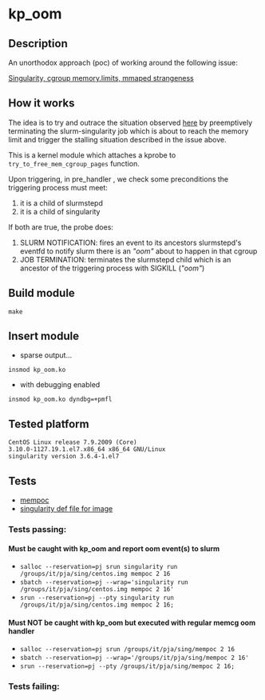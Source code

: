 # kp_oom

## Description

An unorthodox approach (poc) of working around the following issue:

[Singularity, cgroup memory.limits, mmaped strangeness](https://github.com/hpcng/singularity/issues/5850)

## How it works

The idea is to try and outrace the situation observed [here](https://github.com/hpcng/singularity/issues/5850) by preemptively terminating the slurm-singularity job which is about to reach the memory limit and trigger the stalling situation described in the issue above.

This is a kernel module which attaches a kprobe to `try_to_free_mem_cgroup_pages` function.

Upon triggering, in pre_handler , we check some preconditions the triggering process must meet:

1. it is a child of slurmstepd
2. it is a child of singularity

If both are true, the probe does:

1. SLURM NOTIFICATION: fires an event to its ancestors slurmstepd's eventfd to notify slurm there is an _"oom"_  about to happen in that cgroup
2. JOB TERMINATION: terminates the slurmstepd child which is an ancestor of the triggering process with SIGKILL (_"oom"_)

## Build module

```
make
```

## Insert module

* sparse output...

```
insmod kp_oom.ko
```

* with debugging enabled

```
insmod kp_oom.ko dyndbg=+pmfl
```

## Tested platform

```
CentOS Linux release 7.9.2009 (Core)
3.10.0-1127.19.1.el7.x86_64 x86_64 GNU/Linux
singularity version 3.6.4-1.el7
```

## Tests

* [mempoc](https://gist.github.com/pja237/b0e9a49be64a20ad1af905305487d41a)
* [singularity def file for image](https://github.com/pja237/kp_oom/blob/main/sing.def)

### Tests passing:

#### Must be caught with kp_oom and report oom event(s) to slurm

* `salloc --reservation=pj srun singularity run /groups/it/pja/sing/centos.img mempoc 2 16`
* `sbatch --reservation=pj --wrap='singularity run /groups/it/pja/sing/centos.img mempoc 2 16'`
* `srun --reservation=pj --pty singularity run /groups/it/pja/sing/centos.img mempoc 2 16;`

#### Must NOT be caught with kp_oom but executed with regular memcg oom handler

* `salloc --reservation=pj srun /groups/it/pja/sing/mempoc 2 16`
* `sbatch --reservation=pj --wrap='/groups/it/pja/sing/mempoc 2 16'`
* `srun --reservation=pj --pty /groups/it/pja/sing/mempoc 2 16;`

### Tests failing:



